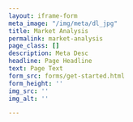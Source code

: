 ```yaml
---
layout: iframe-form
meta_image: "/img/meta/dl_jpg"
title: Market Analysis
permalink: market-analysis
page_class: []
description: Meta Desc
headline: Page Headline
text: Page Text
form_src: forms/get-started.html
form_height: ''
img_src: ''
img_alt: ''

---
```

